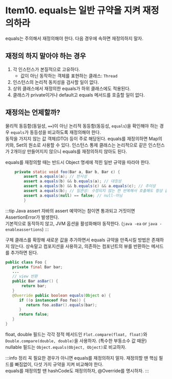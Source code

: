 # Item10. equals는 일반 규약을 지켜 재정의하라

equals는 주의해서 재정의해야 한다. 다음 경우에 속하면 재정의하지 말자.

## 재정의 하지 말아야 하는 경우
1. 각 인스턴스가 본질적으로 고유하다.
   - 값이 아닌 동작하는 객체를 표현하는 클래스: `Thread`
2. 인스턴스의 논리적 동치성을 검사할 일이 없다.
3. 상위 클래스에서 재정의한 equals가 하위 클래스에도 적용된다.
4. 클래스가 private이거나 default고 equals 메서드를 호출할 일이 없다.

## 재정의는 언제할까?

물리적 동등함(동일성, `==`)이 아닌 논리적 동등함(동등성, `equals`)을 확인해야 하는 경우 `equals`가 동등성을 비교하도록 재정의해야 한다.  
동작을 가지지 않는 값 객체(DTO) 등이 주로 해당된다. equals를 재정의하면 Map의 키와, Set의 원소로 사용할 수 있다. 인스턴스 통제 클래스는 논리적으로 같은 인스턴스가 2개이상 만들어지지 않으니 equals를 재정의하지 않아도 된다.

equals를 재정의할 때는 반드시 Object 명세에 적힌 일반 규약을 따라야 한다.
```java
    private static void foo(Bar a, Bar b, Bar c) {
        assert a.equals(a); // 반사성
        assert a.equals(b) && b.equals(a); // 대칭성
        assert a.equals(b) && b.equals(c) && a.equals(c); // 추이성
        assert a.equals(b); // 일관성: 수정되지 않는 한 반복해서 호출해도 항상 같은값이 나온다.
        assert a.equals(null) == false; // null-아님
        }
```
:::tip Java assert
자바의 assert 예약어는 참이면 통과되고 거짓이면 AssertionError가 발생한다.  
기본적으로 동작하지 않고, JVM 옵션을 활성화해야 동작한다. (`java -ea` or `java -enableassertions`)
:::

구체 클래스를 확장해 새로운 값을 추가하면서 equals 규약을 만족시킬 방법은 존재하지 않는다. 상속말고 컴포지션을 사용하고, 의존하는 컴포넌트의 뷰를 반환하는 메서드를 추가하면 된다.
```java
public class Foo {
   private final Bar bar;
   ...
   // view 반환
   public Bar asBar() {
       return bar;
   }
   @Override public boolean equals(Object o) {
      if ((o instanceof Foo foo)) {
         return foo.asBar().equals(bar);
      }
      return false;
   }
}
```
float, double 필드는 각각 정적 메서드인 `Flot.compare(float, float)`와 `Double.compare(double, double)`을 사용하자. (특수한 부동소수 값 때문)  
nullable 필드는 `Object.equals(Object, Object)`로 비교하자.

:::info 정리
꼭 필요한 경우가 아니면 equals를 재정의하지 말자. 재정의할 땐 핵심 필드를 빠짐없이, 다섯 가지 규약을 지켜 비교해야 한다.  
equals를 재정의할 땐 hashCode도 재정의하자, @Override를 명시하자.
:::
